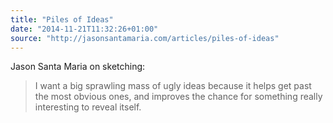 ```yaml
---
title: "Piles of Ideas"
date: "2014-11-21T11:32:26+01:00"
source: "http://jasonsantamaria.com/articles/piles-of-ideas"
---
```


Jason Santa Maria on sketching:

> I want a big sprawling mass of ugly ideas because it helps get past the most obvious ones, and improves the chance for something really interesting to reveal itself.
